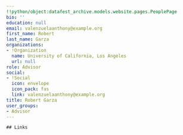 ```yaml
---
!!python/object:datafest_archive.models.website.pages.PeoplePage
bio: ''
education: null
email: valenzuelaanthony@example.org
first_name: Robert
last_name: Garza
organizations:
- !Organization
  name: University of California, Los Angeles
  url: null
role: Advisor
social:
- !Social
  icon: envelope
  icon_pack: fas
  link: valenzuelaanthony@example.org
title: Robert Garza
user_groups:
- Advisor
---
```


    ## Links
    
